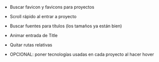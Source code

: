 - Buscar favicon y favicons para proyectos
- Scroll rápido al entrar a proyecto

- Buscar fuentes para títulos (los tamaños ya están bien)
- Animar entrada de Title

- Quitar rutas relativas

- OPCIONAL: poner tecnologías usadas en cada proyecto al hacer hover